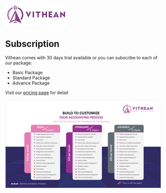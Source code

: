 <img align="center" width="200" style="margin:auto; width: 200px;" title="logo" src="../assets/images/logo.png"><br/>

# Subscription
Vithean comes with 30 days trial available or you can subscribe to each of our package:

- Basic Package
- Standard Package
- Advance Package

Visit our [pricing page][subscription-url] for detail

![Subscription Package](../assets/images/01/01-01.png "Subscription Package")

[subscription-url]: https://vithean.com/en/pricing/
